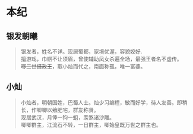 # 本纪
## 银发朝曦
> 银发者，姓名不详。现居蜀都，家境优渥，容貌姣好.<br>
> 擅游戏，巾帼不让须眉，曾使辅助凤女杀遍全场，最强王者名不虚传。<br>
> ~~唧三世摄政王~~，取小灿而代之，南面称孤，唯一富婆。<br>

## 小灿
> 小灿者，明朝国姓，巴蜀人士。灿少习编程，敏而好学，待人友善。即稍长，作唧唧以飨肥宅，群友称贤。<br>
> 现居武汉，月俸一狗一蛆，羡煞诸沙雕。<br>
> 唧唧群主，江流石不转，一日群主，唧始皇既万世之群主也。<br>